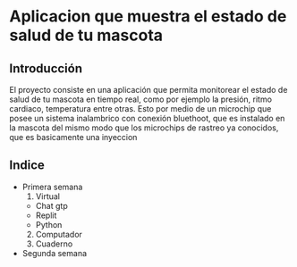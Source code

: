 # Aplicacion que muestra el estado de salud de tu mascota 
## Introducción
El proyecto consiste en una aplicación que permita monitorear el estado de salud de tu mascota en tiempo real, como por ejemplo la presión, ritmo cardiaco, temperatura entre otras. Esto por medio de un microchip que posee un sistema inalambrico con conexión bluethoot, que es instalado en la mascota del mismo modo que los microchips de rastreo ya conocidos, que es basicamente una inyeccion 

## Indice
* Primera semana 
  1. Virtual
    - Chat gtp
    - Replit
    - Python
  2. Computador
  3. Cuaderno 
* Segunda semana
